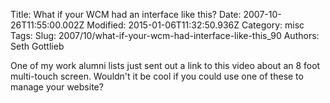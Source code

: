 Title: What if your WCM had an interface like this?
Date: 2007-10-26T11:55:00.002Z
Modified: 2015-01-06T11:32:50.936Z
Category: misc
Tags: 
Slug: 2007/10/what-if-your-wcm-had-interface-like-this_90
Authors: Seth Gottlieb

One of my work alumni lists just sent out a link to this video about an 8 foot multi-touch screen.  Wouldn't it be cool if you could use one of these to manage your website?  
  
<object height="355" width="425">

<param name="movie" value="http://www.youtube.com/v/he-j1BbZf58&amp;rel=1"/>

<param name="wmode" value="transparent"/>

<embed height="355" src="http://www.youtube.com/v/he-j1BbZf58&amp;rel=1" type="application/x-shockwave-flash" width="425" wmode="transparent"/>

</object>
